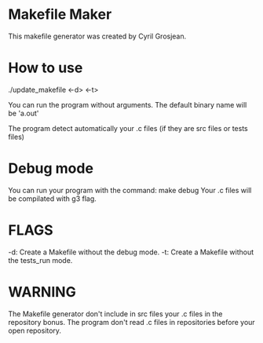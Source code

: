 # Makefile Maker
This makefile generator was created by Cyril Grosjean.

# How to use
./update_makefile <binary name> <-d> <-t>

You can run the program without arguments.
The default binary name will be 'a.out'

The program detect automatically your .c files (if they are src files or tests files)

# Debug mode

You can run your program with the command: make debug
Your .c files will be compilated with g3 flag.

# FLAGS

-d: Create a Makefile without the debug mode.
-t: Create a Makefile without the tests_run mode.

# WARNING

The Makefile generator don't include in src files your .c files in the repository bonus.
The program don't read .c files in repositories before your open repository.